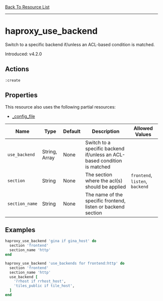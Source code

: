 [Back To Resource List](https://github.com/sous-chefs/haproxy#resources)

---

# haproxy_use_backend

Switch to a specific backend if/unless an ACL-based condition is matched.

Introduced: v4.2.0

## Actions

`:create`

## Properties

This resource also uses the following partial resources:

* [_config_file](https://github.com/sous-chefs/haproxy/tree/master/documentation/partial_config_file.md)

| Name           | Type          | Default                    | Description                                                              | Allowed Values                  |
| -------------- | ------------- | -------------------------- | ------------------------------------------------------------------------ | ------------------------------- |
| `use_backend`  | String, Array | None                       | Switch to a specific backend if/unless an ACL-based condition is matched |
| `section`      | String        | None                       | The section where the acl(s) should be applied                           | `frontend`, `listen`, `backend` |
| `section_name` | String        | None                       | The name of the specific frontend, listen or backend section             |

## Examples

```ruby
haproxy_use_backend 'gina if gina_host' do
  section 'frontend'
  section_name 'http'
end
```

```ruby
haproxy_use_backend 'use_backends for frontend:http' do
  section 'frontend'
  section_name 'http'
  use_backend [
    'rrhost if rrhost_host',
    'tiles_public if tile_host',
  ]
end
```
